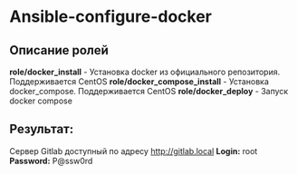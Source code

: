 # Ansible-configure-docker
## Описание ролей
**role/docker_install** - Установка docker из официального репозитория. Поддерживается CentOS
**role/docker_compose_install** - Установка docker_compose. Поддерживается CentOS
**role/docker_deploy** - Запуск docker compose

## Результат:
Сервер Gitlab доступный по адресу http://gitlab.local 
**Login:** root
**Password:** P@ssw0rd

